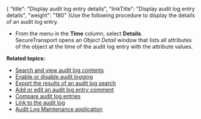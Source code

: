 {
    "title": "Display audit log entry details",
    "linkTitle": "Display audit log entry details",
    "weight": "180"
}Use the following procedure to display the details of an audit log entry.

-   From the menu in the **Time** column, select **Details**.  
    <span class="mc-variable axway_variables.Component_Short_Name variable">SecureTransport</span> opens an *Object Detail* window that lists all attributes of the object at the time of the audit log entry with the attribute values.

**Related topics:**

-   <a href="../t_st_search_view_audit_log_contents" class="MCXref xref">Search and view audit log contents</a>
-   <a href="../t_st_enable_disable_audit_logging" class="MCXref xref">Enable or disable audit logging</a>
-   <a href="../t_st_export_results_audit_log_search" class="MCXref xref">Export the results of an audit log search</a>
-   <a href="../t_st_add_edit_audit_log_entry_comment" class="MCXref xref">Add or edit an audit log entry comment</a>
-   <a href="../t_st_compare_audit_log_entries" class="MCXref xref">Compare audit log entries</a>
-   <a href="../t_st_link_to_audit_log" class="MCXref xref">Link to the audit log</a>
-   <a href="../c_st_audit_log_maintenance_application" class="MCXref xref">Audit Log Maintenance application</a>
